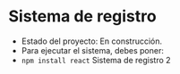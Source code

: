 <h1>Sistema de registro</h1>

- Estado del proyecto: En construcción.
- Para ejecutar el sistema, debes poner:
- ```npm install react```
Sistema de registro 2
